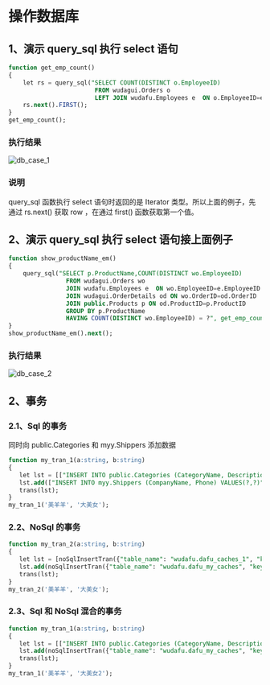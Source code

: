 # 操作数据库
## 1、演示 query_sql 执行 select 语句
```sql
function get_emp_count()
{
    let rs = query_sql("SELECT COUNT(DISTINCT o.EmployeeID)
                        FROM wudagui.Orders o
                        LEFT JOIN wudafu.Employees e  ON o.EmployeeID=e.EmployeeID");
    rs.next().FIRST();
}
get_emp_count();
```
### 执行结果
![db_case_1](/Users/chenfei/DawnSqlDoc/docs/smart_sql_img/db_case_1.jpg)
### 说明
query_sql 函数执行 select 语句时返回的是 Iterator 类型。所以上面的例子，先通过 rs.next() 获取 row ，在通过 first() 函数获取第一个值。

## 2、演示 query_sql 执行 select 语句接上面例子
```sql
function show_productName_em()
{
    query_sql("SELECT p.ProductName,COUNT(DISTINCT wo.EmployeeID)
				FROM wudagui.Orders wo
				JOIN wudafu.Employees e  ON wo.EmployeeID=e.EmployeeID
				JOIN wudagui.OrderDetails od ON wo.OrderID=od.OrderID
				JOIN public.Products p ON od.ProductID=p.ProductID
				GROUP BY p.ProductName
				HAVING COUNT(DISTINCT wo.EmployeeID) = ?", get_emp_count());
}
show_productName_em().next();
```
### 执行结果
![db_case_2](/Users/chenfei/DawnSqlDoc/docs/smart_sql_img/db_case_2.jpg)

## 2、事务
### 2.1、Sql 的事务
同时向 public.Categories 和 myy.Shippers 添加数据
```sql
function my_tran_1(a:string, b:string)
{
   let lst = [["INSERT INTO public.Categories (CategoryName, Description) VALUES(?,?)", [a, b]]];
   lst.add(["INSERT INTO myy.Shippers (CompanyName, Phone) VALUES(?,?)", [a, b]]);
   trans(lst);
}
my_tran_1('美羊羊', '大美女');
```
### 2.2、NoSql 的事务
```sql
function my_tran_2(a:string, b:string)
{
   let lst = [noSqlInsertTran({"table_name": "wudafu.dafu_caches_1", "key": a, "value": b})];
   lst.add(noSqlInsertTran({"table_name": "wudafu.dafu_my_caches", "key": a, "value": b}));
   trans(lst);
}
my_tran_2('美羊羊', '大美女');
```
### 2.3、Sql 和 NoSql 混合的事务
```sql
function my_tran_1(a:string, b:string)
{
   let lst = [["INSERT INTO public.Categories (CategoryName, Description) VALUES(?,?)", [a, b]]];
   lst.add(noSqlInsertTran({"table_name": "wudafu.dafu_my_caches", "key": a, "value": b}));
   trans(lst);
}
my_tran_1('美羊羊', '大美女2');
```


































